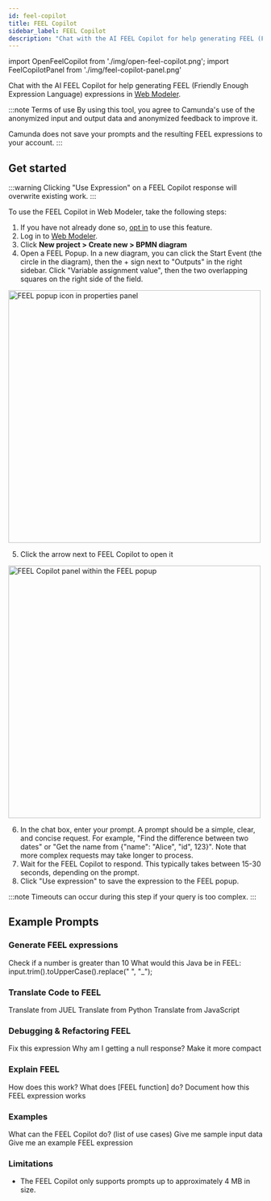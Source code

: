 ```yaml
---
id: feel-copilot
title: FEEL Copilot
sidebar_label: FEEL Copilot
description: "Chat with the AI FEEL Copilot for help generating FEEL (Friendly Enough Expression Language) expressions in Web Modeler."
---
```


import OpenFeelCopilot from './img/open-feel-copilot.png';
import FeelCopilotPanel from './img/feel-copilot-panel.png'

Chat with the AI FEEL Copilot for help generating FEEL (Friendly Enough Expression Language) expressions in [Web Modeler](/components/modeler/web-modeler/launch-web-modeler.md).

:::note Terms of use
By using this tool, you agree to Camunda's use of the anonymized input and output data and anonymized feedback to improve it.

Camunda does not save your prompts and the resulting FEEL expressions to your account.
:::

## Get started

:::warning
Clicking "Use Expression" on a FEEL Copilot response will overwrite existing work.
:::

To use the FEEL Copilot in Web Modeler, take the following steps:

1. If you have not already done so, [opt in](/components/console/manage-organization/enable-alpha-features.md#enable-ai-powered-features) to use this feature.
2. Log in to [Web Modeler](/components/modeler/web-modeler/launch-web-modeler.md).
3. Click **New project > Create new > BPMN diagram**
4. Open a FEEL Popup. In a new diagram, you can click the Start Event (the circle in the diagram), then the + sign next to "Outputs" in the right sidebar. Click "Variable assignment value", then the two overlapping squares on the right side of the field.

<img src={OpenFeelCopilot} alt="FEEL popup icon in properties panel" width="500px" />

5. Click the arrow next to FEEL Copilot to open it

<img src={FeelCopilotPanel} alt="FEEL Copilot panel within the FEEL popup" width="500px" />

6. In the chat box, enter your prompt. A prompt should be a simple, clear, and concise request. For example, "Find the difference between two dates" or "Get the name from \{"name": "Alice", "id", 123\}". Note that more complex requests may take longer to process.
7. Wait for the FEEL Copilot to respond. This typically takes between 15-30 seconds, depending on the prompt.
8. Click "Use expression" to save the expression to the FEEL popup.

:::note
Timeouts can occur during this step if your query is too complex.
:::

## Example Prompts

### Generate FEEL expressions

Check if a number is greater than 10
What would this Java be in FEEL: input.trim().toUpperCase().replace(" ", "\_");

### Translate Code to FEEL

Translate from JUEL
Translate from Python
Translate from JavaScript

### Debugging & Refactoring FEEL

Fix this expression
Why am I getting a null response?
Make it more compact

### Explain FEEL

How does this work?
What does [FEEL function] do?
Document how this FEEL expression works

### Examples

What can the FEEL Copilot do? (list of use cases)
Give me sample input data
Give me an example FEEL expression

### Limitations

- The FEEL Copilot only supports prompts up to approximately 4 MB in size.

